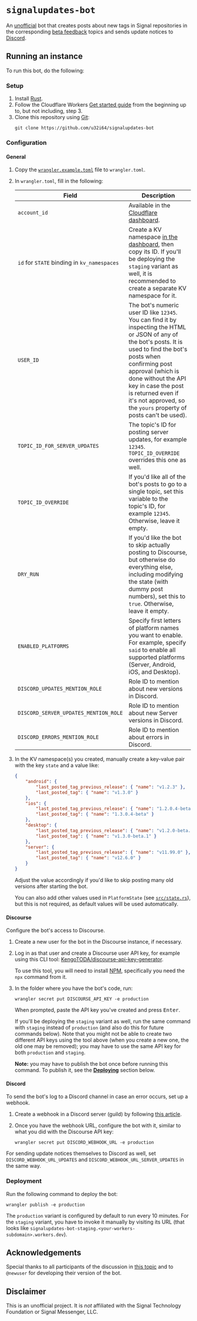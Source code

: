 # `signalupdates-bot`

An [unofficial](#disclaimer) bot that creates posts about new tags in Signal repositories in the corresponding [beta feedback](https://community.signalusers.org/c/25) topics and sends update notices to [Discord](https://community.signalusers.org/t/58381).

## Running an instance

To run this bot, do the following:

### Setup

1. Install [Rust](https://www.rust-lang.org/tools/install).
1. Follow the Cloudflare Workers [Get started guide](https://developers.cloudflare.com/workers/get-started/guide/) from the beginning up to, but not including, step 3.
1. Clone this repository using [Git](https://www.git-scm.com):
    ```shell
    git clone https://github.com/u32i64/signalupdates-bot
    ```

### Configuration
#### General

1. Copy the [`wrangler.example.toml`](/wrangler.example.toml) file to `wrangler.toml`.
1. In `wrangler.toml`, fill in the following:

    Field | Description
    ---|---
    `account_id` | Available in the [Cloudflare dashboard](https://dash.cloudflare.com/?to=/:account/workers/overview).
    `id` for `STATE` binding in `kv_namespaces` | Create a KV namespace [in the dashboard](https://dash.cloudflare.com/?to=/:account/workers/kv/namespaces), then copy its ID. If you'll be deploying the `staging` variant as well, it is recommended to create a separate KV namespace for it.
    `USER_ID` | The bot's numeric user ID like `12345`. You can find it by inspecting the HTML or JSON of any of the bot's posts. It is used to find the bot's posts when confirming post approval (which is done without the API key in case the post is returned even if it's not approved, so the `yours` property of posts can't be used).
    `TOPIC_ID_FOR_SERVER_UPDATES` | The topic's ID for posting server updates, for example `12345`. `TOPIC_ID_OVERRIDE` overrides this one as well.
    `TOPIC_ID_OVERRIDE` | If you'd like all of the bot's posts to go to a single topic, set this variable to the topic's ID, for example `12345`. Otherwise, leave it empty.
    `DRY_RUN` | If you'd like the bot to skip actually posting to Discourse, but otherwise do everything else, including modifying the state (with dummy post numbers), set this to `true`. Otherwise, leave it empty.
    `ENABLED_PLATFORMS` | Specify first letters of platform names you want to enable. For example, specify `said` to enable all supported platforms (Server, Android, iOS, and Desktop).
    `DISCORD_UPDATES_MENTION_ROLE` | Role ID to mention about new versions in Discord.
    `DISCORD_SERVER_UPDATES_MENTION_ROLE` | Role ID to mention about new Server versions in Discord.
    `DISCORD_ERRORS_MENTION_ROLE` | Role ID to mention about errors in Discord.

1. In the KV namespace(s) you created, manually create a key-value pair with the key `state` and a value like:

    ```json
    {
        "android": {
            "last_posted_tag_previous_release": { "name": "v1.2.3" },
            "last_posted_tag": { "name": "v1.3.0" }
        },
        "ios": {
            "last_posted_tag_previous_release": { "name": "1.2.0.4-beta" },
            "last_posted_tag": { "name": "1.3.0.4-beta" }
        },
        "desktop": {
            "last_posted_tag_previous_release": { "name": "v1.2.0-beta.1" },
            "last_posted_tag": { "name": "v1.3.0-beta.1" }
        },
        "server": {
            "last_posted_tag_previous_release": { "name": "v11.99.0" },
            "last_posted_tag": { "name": "v12.6.0" }
        }
    }
    ```

    Adjust the value accordingly if you'd like to skip posting many old versions after starting the bot.

    You can also add other values used in `PlatformState` (see [`src/state.rs`](/src/state.rs)), but this is not required, as default values will be used automatically.

#### Discourse

Configure the bot's access to Discourse.

1. Create a new user for the bot in the Discourse instance, if necessary.
1. Log in as that user and create a Discourse user API key, for example using this CLI tool: [KengoTODA/discourse-api-key-generator](https://github.com/KengoTODA/discourse-api-key-generator).

    To use this tool, you will need to install [NPM](https://docs.npmjs.com/downloading-and-installing-node-js-and-npm), specifically you need the `npx` command from it.
1. In the folder where you have the bot's code, run:

    ```shell
    wrangler secret put DISCOURSE_API_KEY -e production
    ```

    When prompted, paste the API key you've created and press <kbd>Enter</kbd>.

    If you'll be deploying the `staging` variant as well, run the same command with `staging` instead of `production` (and also do this for future commands below). Note that you might not be able to create two different API keys using the tool above (when you create a new one, the old one may be removed); you may have to use the same API key for both `production` and `staging`.

    **Note:** you may have to publish the bot once before running this command. To publish it, see the [**Deploying**](#deploying) section below.

#### Discord

To send the bot's log to a Discord channel in case an error occurs, set up a webhook.

1. Create a webhook in a Discord server (guild) by following [this article](https://support.discord.com/hc/en-us/articles/228383668-Intro-to-Webhooks).
1. Once you have the webhook URL, configure the bot with it, similar to what you did with the Discourse API key:

    ```shell
    wrangler secret put DISCORD_WEBHOOK_URL -e production
    ```

For sending update notices themselves to Discord as well, set `DISCORD_WEBHOOK_URL_UPDATES` and `DISCORD_WEBHOOK_URL_SERVER_UPDATES` in the same way.

### Deployment

Run the following command to deploy the bot:

```shell
wrangler publish -e production
```

The `production` variant is configured by default to run every 10 minutes. For the `staging` variant, you have to invoke it manually by visiting its URL (that looks like `signalupdates-bot-staging.<your-workers-subdomain>.workers.dev`).

## Acknowledgements

Special thanks to all participants of the discussion in [this topic](https://community.signalusers.org/t/42818) and to `@newuser` for developing their version of the bot.

## Disclaimer
This is an unofficial project. It is *not* affiliated with the Signal Technology Foundation or Signal Messenger, LLC.
